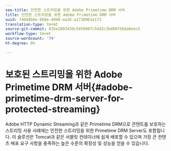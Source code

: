```yaml
---
seo-title: 안전한 스트리밍을 위한 Adobe Primetime DRM 서버
title: 안전한 스트리밍을 위한 Adobe Primetime DRM 서버
uuid: 74049b6e-668e-4d98-aa26-a1738961e173
translation-type: tm+mt
source-git-commit: 635e2893439c5459907c54d2c3bd86f58da0eec5
workflow-type: tm+mt
source-wordcount: '79'
ht-degree: 0%

---
```



# 보호된 스트리밍을 위한 Adobe Primetime DRM 서버{#adobe-primetime-drm-server-for-protected-streaming}

Adobe HTTP Dynamic Streaming과 같은 Primetime DRM으로 콘텐트를 보호하는 스트리밍 사용 사례에는 안전한 스트리밍을 위한 Primetime DRM Server도 포함됩니다. 이 솔루션은 Tomcat과 같은 서블릿 컨테이너에 쉽게 배포할 수 있으며 가장 큰 컨텐츠 배포 요구 사항을 충족하는 높은 수준의 확장성 및 성능을 얻을 수 있습니다.